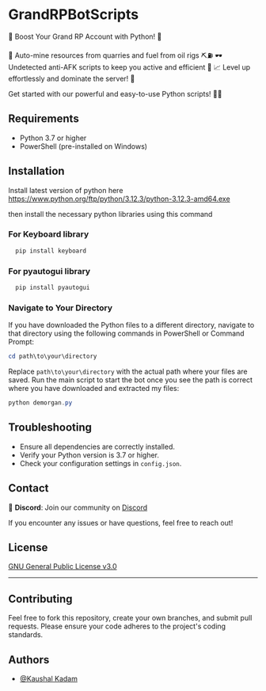 
# GrandRPBotScripts

🚀 Boost Your Grand RP Account with Python! 🐍

💎 Auto-mine resources from quarries and fuel from oil rigs ⛏️⛽
🕶️ Undetected anti-AFK scripts to keep you active and efficient 💼
📈 Level up effortlessly and dominate the server! 🌟

Get started with our powerful and easy-to-use Python scripts! 🔧✨

## Requirements

- Python 3.7 or higher
- PowerShell (pre-installed on Windows)

## Installation

Install latest version of python here https://www.python.org/ftp/python/3.12.3/python-3.12.3-amd64.exe

then install the necessary python libraries using this command

### For Keyboard library
```bash
  pip install keyboard
  ```
### For pyautogui library 
```bash
  pip install pyautogui
``` 
### Navigate to Your Directory

If you have downloaded the Python files to a different directory, navigate to that directory using the following commands in PowerShell or Command Prompt:

```powershell
cd path\to\your\directory
```

Replace `path\to\your\directory` with the actual path where your files are saved.
Run the main script to start the bot once you see the path is correct where you have downloaded and extracted my files:

```powershell
python demorgan.py
```
## Troubleshooting

- Ensure all dependencies are correctly installed.
- Verify your Python version is 3.7 or higher.
- Check your configuration settings in `config.json`.
    
## Contact

💬 **Discord**: Join our community on [Discord](https://discord.gg/your-discord-server-link)

If you encounter any issues or have questions, feel free to reach out!

## License

[GNU General Public License v3.0](https://choosealicense.com/licenses/gpl-3.0/#)

---

## Contributing
Feel free to fork this repository, create your own branches, and submit pull requests. Please ensure your code adheres to the project's coding standards.

## Authors

- [@Kaushal Kadam](https://github.com/zack047)

